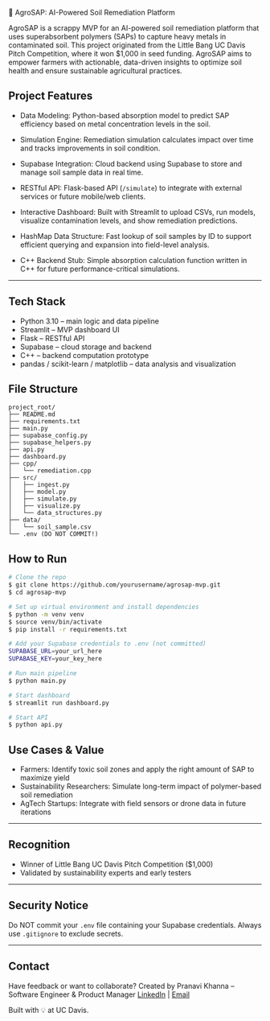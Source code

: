 🌱 AgroSAP: AI-Powered Soil Remediation Platform

AgroSAP is a scrappy MVP for an AI-powered soil remediation platform that uses superabsorbent polymers (SAPs) to capture heavy metals in contaminated soil. This project originated from the Little Bang UC Davis Pitch Competition, where it won $1,000 in seed funding. AgroSAP aims to empower farmers with actionable, data-driven insights to optimize soil health and ensure sustainable agricultural practices.


## Project Features

- Data Modeling:
  Python-based absorption model to predict SAP efficiency based on metal concentration levels in the soil.

- Simulation Engine:
  Remediation simulation calculates impact over time and tracks improvements in soil condition.

- Supabase Integration:
  Cloud backend using Supabase to store and manage soil sample data in real time.

- RESTful API:
  Flask-based API (`/simulate`) to integrate with external services or future mobile/web clients.

- Interactive Dashboard:
  Built with Streamlit to upload CSVs, run models, visualize contamination levels, and show remediation predictions.

- HashMap Data Structure:
  Fast lookup of soil samples by ID to support efficient querying and expansion into field-level analysis.

- C++ Backend Stub:
  Simple absorption calculation function written in C++ for future performance-critical simulations.

---

## Tech Stack
- Python 3.10 – main logic and data pipeline
- Streamlit – MVP dashboard UI
- Flask – RESTful API
- Supabase – cloud storage and backend
- C++ – backend computation prototype
- pandas / scikit-learn / matplotlib – data analysis and visualization


## File Structure
```
project_root/
├── README.md
├── requirements.txt
├── main.py
├── supabase_config.py
├── supabase_helpers.py
├── api.py
├── dashboard.py
├── cpp/
│   └── remediation.cpp
├── src/
│   ├── ingest.py
│   ├── model.py
│   ├── simulate.py
│   ├── visualize.py
│   └── data_structures.py
├── data/
│   └── soil_sample.csv
└── .env (DO NOT COMMIT!)
```


## How to Run
```bash
# Clone the repo
$ git clone https://github.com/yourusername/agrosap-mvp.git
$ cd agrosap-mvp

# Set up virtual environment and install dependencies
$ python -m venv venv
$ source venv/bin/activate
$ pip install -r requirements.txt

# Add your Supabase credentials to .env (not committed)
SUPABASE_URL=your_url_here
SUPABASE_KEY=your_key_here

# Run main pipeline
$ python main.py

# Start dashboard
$ streamlit run dashboard.py

# Start API
$ python api.py
```



## Use Cases & Value
- Farmers: Identify toxic soil zones and apply the right amount of SAP to maximize yield
- Sustainability Researchers: Simulate long-term impact of polymer-based soil remediation
- AgTech Startups: Integrate with field sensors or drone data in future iterations

---

## Recognition
- Winner of Little Bang UC Davis Pitch Competition ($1,000)
- Validated by sustainability experts and early testers

---

## Security Notice
Do NOT commit your `.env` file containing your Supabase credentials. Always use `.gitignore` to exclude secrets.

---

## Contact
Have feedback or want to collaborate?
Created by Pranavi Khanna – Software Engineer & Product Manager
[LinkedIn](https://www.linkedin.com/in/pranavikhanna) | [Email](mailto:your-email@ucdavis.edu)


Built with 💡 at UC Davis.
